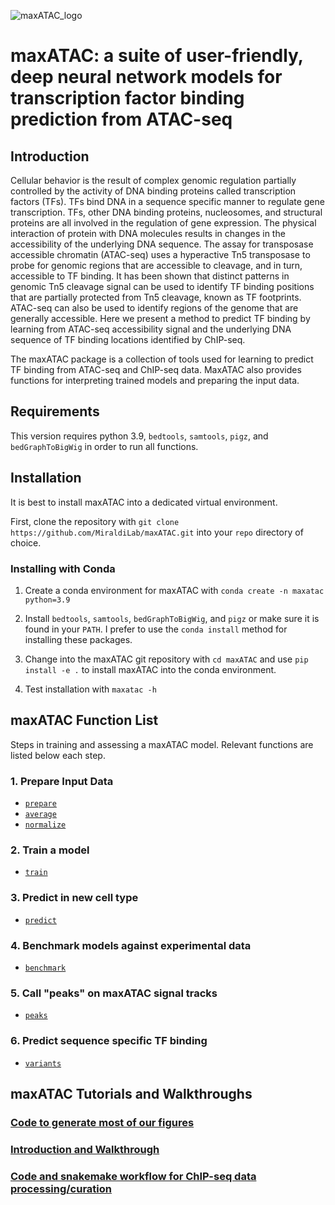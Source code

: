 ![maxATAC_logo](https://user-images.githubusercontent.com/47329147/137503708-86d000ef-d6d4-4f75-99aa-39f8aab6dec5.png)

# maxATAC: a suite of user-friendly, deep neural network models for transcription factor binding prediction from ATAC-seq

## Introduction

Cellular behavior is the result of complex genomic regulation partially controlled by the activity of DNA binding proteins called transcription factors (TFs). TFs bind DNA in a sequence specific manner to regulate gene transcription. TFs, other DNA binding proteins, nucleosomes, and structural proteins are all involved in the regulation of gene expression. The physical interaction of protein with DNA molecules results in changes in the accessibility of the underlying DNA sequence. The assay for transposase accessible chromatin (ATAC-seq) uses a hyperactive Tn5 transposase to probe for genomic regions that are accessible to cleavage, and in turn, accessible to TF binding. It has been shown that distinct patterns in genomic Tn5 cleavage signal can be used to identify TF binding positions that are partially protected from Tn5 cleavage, known as TF footprints. ATAC-seq can also be used to identify regions of the genome that are generally accessible. Here we present a method to predict TF binding by learning from ATAC-seq accessibility signal and the underlying DNA sequence of TF binding locations identified by ChIP-seq. 


The maxATAC package is a collection of tools used for learning to predict TF binding from ATAC-seq and ChIP-seq data. MaxATAC also provides functions for interpreting trained models and preparing the input data.

## Requirements

This version requires python 3.9, `bedtools`, `samtools`, `pigz`, and `bedGraphToBigWig` in order to run all functions.

## Installation

It is best to install maxATAC into a dedicated virtual environment.

First, clone the repository with `git clone https://github.com/MiraldiLab/maxATAC.git` into your `repo` directory of choice.

### Installing with Conda

1. Create a conda environment for maxATAC with `conda create -n maxatac python=3.9`

2. Install `bedtools`, `samtools`, `bedGraphToBigWig`, and `pigz` or make sure it is found in your `PATH`. I prefer to use the `conda install` method for installing these packages.

3. Change into the maxATAC git repository with `cd maxATAC` and use `pip install -e .` to install maxATAC into the conda environment.

4. Test installation with `maxatac -h`

## maxATAC Function List

Steps in training and assessing a maxATAC model. Relevant functions are listed below each step.

### 1. Prepare Input Data
   * [`prepare`](./docs/readme/prepare.md#Prepare)
   * [`average`](./docs/readme/average.md#Average)
   * [`normalize`](./docs/readme/normalize.md#Normalize)
   
### 2. Train a model
   * [`train`](./docs/readme/train.md#Train)
    
### 3. Predict in new cell type
   * [`predict`](./docs/readme/predict.md#Predict)
   
### 4. Benchmark models against experimental data
   * [`benchmark`](./docs/readme/benchmark.md#Benchmark)

### 5. Call "peaks" on maxATAC signal tracks
   * [`peaks`](./docs/readme/peaks.md#Peaks)

### 6. Predict sequence specific TF binding
   * [`variants`](./docs/readme/variants.md#Variants)

## maxATAC Tutorials and Walkthroughs

### [Code to generate most of our figures](https://github.com/MiraldiLab/maxATAC_docs/tree/main/figure_code)

### [Introduction and Walkthrough](https://github.com/MiraldiLab/maxATAC_docs/blob/main/walkthrough/prediction_walkthrough.md)

### [Code and snakemake workflow for ChIP-seq data processing/curation](https://github.com/MiraldiLab/maxATAC_dataScraping)
